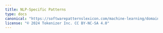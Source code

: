 ```yaml
---
title: NLP-Specific Patterns
type: docs
canonical: "https://softwarepatternslexicon.com/machine-learning/domain-specific-patterns/nlp-specific-patterns"
license: "© 2024 Tokenizer Inc. CC BY-NC-SA 4.0"
---
```

